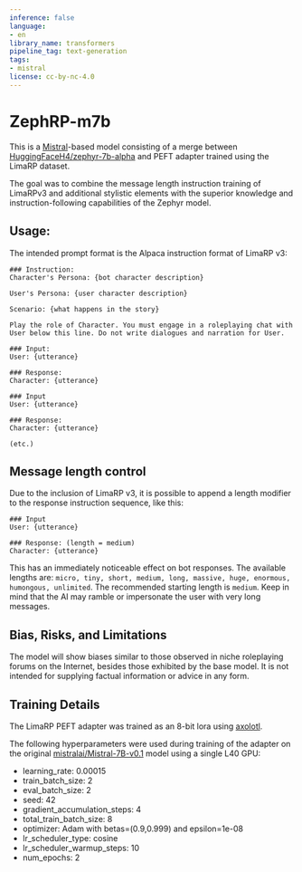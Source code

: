 ```yaml
---
inference: false
language:
- en
library_name: transformers
pipeline_tag: text-generation
tags:
- mistral
license: cc-by-nc-4.0
---
```

# ZephRP-m7b

This is a [Mistral](https://huggingface.co/mistralai/Mistral-7B-v0.1)-based model consisting of a merge between [HuggingFaceH4/zephyr-7b-alpha](https://huggingface.co/HuggingFaceH4/zephyr-7b-alpha) and PEFT adapter trained using the LimaRP dataset.

The goal was to combine the message length instruction training of LimaRPv3 and additional stylistic elements with the superior knowledge and instruction-following capabilities of the Zephyr model.

## Usage:
The intended prompt format is the Alpaca instruction format of LimaRP v3:
```
### Instruction:
Character's Persona: {bot character description}

User's Persona: {user character description}

Scenario: {what happens in the story}

Play the role of Character. You must engage in a roleplaying chat with User below this line. Do not write dialogues and narration for User.

### Input:
User: {utterance}

### Response:
Character: {utterance}

### Input
User: {utterance}

### Response:
Character: {utterance}

(etc.)
```

## Message length control
Due to the inclusion of LimaRP v3, it is possible to append a length modifier to the response instruction sequence, like this:
```
### Input
User: {utterance}

### Response: (length = medium)
Character: {utterance}
```
This has an immediately noticeable effect on bot responses. The available lengths are: `micro, tiny, short, medium, long, massive, huge, enormous, humongous, unlimited`. The recommended starting length is `medium`. Keep in mind that the AI may ramble or impersonate the user with very long messages.
## Bias, Risks, and Limitations
The model will show biases similar to those observed in niche roleplaying forums on the Internet, besides those exhibited by the base model. It is not intended for supplying factual information or advice in any form. 
## Training Details
The LimaRP PEFT adapter was trained as an 8-bit lora using [axolotl](https://github.com/OpenAccess-AI-Collective/axolotl).

The following hyperparameters were used during training of the adapter on the original [mistralai/Mistral-7B-v0.1](https://huggingface.co/mistralai/Mistral-7B-v0.1) model using a single L40 GPU:
- learning_rate: 0.00015
- train_batch_size: 2
- eval_batch_size: 2
- seed: 42
- gradient_accumulation_steps: 4
- total_train_batch_size: 8
- optimizer: Adam with betas=(0.9,0.999) and epsilon=1e-08
- lr_scheduler_type: cosine
- lr_scheduler_warmup_steps: 10
- num_epochs: 2